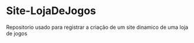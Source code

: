 # Site-LojaDeJogos
Repositorio usado para registrar a criação de um site dinamico de uma loja de jogos
